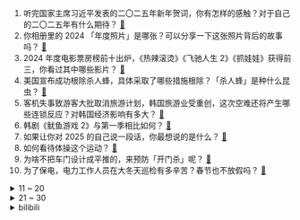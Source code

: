 1. 听完国家主席习近平发表的二〇二五年新年贺词，你有怎样的感触？对于自己的二〇二五年有什么期待？ [:link:](https://www.zhihu.com/question/8372968343)
2. 你相册里的 2024 「年度照片」是哪张？可以分享一下这张照片背后的故事吗？ [:link:](https://www.zhihu.com/question/6780953899)
3. 2024 年度电影票房榜前十出炉，《热辣滚烫》《飞驰人生 2》《抓娃娃》获得前三，你看过其中哪些影片？ [:link:](https://www.zhihu.com/question/8334409817)
4. 美国宣布成功根除杀人蜂，具体采取了哪些措施根除？「杀人蜂」是种什么昆虫？ [:link:](https://www.zhihu.com/question/7919771677)
5. 客机失事致游客大批取消旅游计划，韩国旅游业受重创，这次空难还将产生哪些连锁反应？对韩国经济影响有多大？ [:link:](https://www.zhihu.com/question/8251182483)
6. 韩剧《鱿鱼游戏 2》与第一季相比如何？ [:link:](https://www.zhihu.com/question/8018833867)
7. 如果让你对 2025 的自己说一段话，你最想说的是什么？ [:link:](https://www.zhihu.com/question/7118888279)
8. 如何看待体操这个运动？ [:link:](https://www.zhihu.com/question/356526718)
9. 为啥不把车门设计成平推的，来预防「开门杀」呢？ [:link:](https://www.zhihu.com/question/650389309)
10. 为了保电，电力工作人员在大冬天巡检有多辛苦？春节也不放假吗？ [:link:](https://www.zhihu.com/question/266206929)
<details>
<summary>11 ~ 20</summary>

11. 为什么川菜里飘着很多油，但是四川人并不胖？ [:link:](https://www.zhihu.com/question/56692782)
12. 梦，标准读音是 mèng，为什么很多歌手唱出来的是 mòng？ [:link:](https://www.zhihu.com/question/513065666)
13. 为什么说“锤砧战术”是《全面战争》系列中战役的万金油对战思路，玩起来不会很单调吗？ [:link:](https://www.zhihu.com/question/8351660243)
14. 韩国通报客机失事细节，机身着陆撞到违规混凝土台爆炸起火，机场部署是否存在疏漏？有何办法避免这类事故？ [:link:](https://www.zhihu.com/question/8256744285)
15. 2024年乒超联赛第二阶段男团半决赛一单交锋，樊振东1：3不敌王楚钦，怎么评价这一场对决？ [:link:](https://www.zhihu.com/question/8378321436)
16. 波音 24 小时发生两起事故，今年亏损已近 80 亿美元，波音飞机存在什么安全隐患？其亏损有哪些原因？ [:link:](https://www.zhihu.com/question/8242665343)
17. 为什么变形金刚系列放弃迈克尔贝的有机械质感且复杂的变形，反而选择了一趴变形的风格? [:link:](https://www.zhihu.com/question/3636018571)
18. 有没有古人写字比较丑的流传到现在的？ [:link:](https://www.zhihu.com/question/68681866)
19. 为什么《怪物猎人》要取消劲霸喝药，农场，染色球，冷热饮系列经典硬核元素？ [:link:](https://www.zhihu.com/question/8187507292)
20. 你们那有什么特有的过年美食，只有过年才会做的？ [:link:](https://www.zhihu.com/question/6856398690)
</details>
<details>
<summary>21 ~ 30</summary>

21. WTT 85% 股份由 ITTF（国际乒联）持有，已连续三年亏损，暴露出乒乓球运动商业运营的哪些问题？ [:link:](https://www.zhihu.com/question/8333160284)
22. 工作多年薪资涨幅微乎其微，是该和老板直接谈加薪还是先提升自己寻找外部机会？ [:link:](https://www.zhihu.com/question/8237226780)
23. 如何理解《爆裂鼓手》的导演说「结尾实际是悲剧」？ [:link:](https://www.zhihu.com/question/27432977)
24. 「高敏感」的人怎么在职场做到不内耗？发挥自己的天赋？ [:link:](https://www.zhihu.com/question/7735678424)
25. 家里有哪些神器会令你怦然心动，可以让你在新的一年过上「随时随地更健康」的生活？ [:link:](https://www.zhihu.com/question/8247827676)
26. 如何看待博主透露小米 SU7 12.23-12.29 锁单破万? [:link:](https://www.zhihu.com/question/8247993214)
27. 为什么现在的年轻人这么热衷研究「麦学」「 晚学」「珂学」等各种「学」？这反映了怎样的群体心理？ [:link:](https://www.zhihu.com/question/3944374437)
28. 父母那个年代很流行穿皮衣，为什么年轻人穿皮衣的越来越少了？ [:link:](https://www.zhihu.com/question/3565755877)
29. 如何看待玛薇卡角色预告《灼火之心》? [:link:](https://www.zhihu.com/question/8346809486)
30. 国产剧爽点越来越多，为什么却越来越抓不住观众？ [:link:](https://www.zhihu.com/question/7383240041)
</details><details>
<summary>bilibili</summary>

</details>